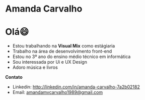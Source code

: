 # Amanda Carvalho

# Olá😄

- Estou trabalhando na **Visual Mix** como estágiaria
- Trabalho na área de desenvolvimento front-end
- Estou no 3º ano do ensino médio técnico em informática
- Sou interessada por Ui e UX Design 
- Adoro música e livros

**Contato**

- Linkedin: http://linkedin.com/in/amanda-carvalho-7a2b02182
- Email: amandamvcarvalho1989@gmail.com
